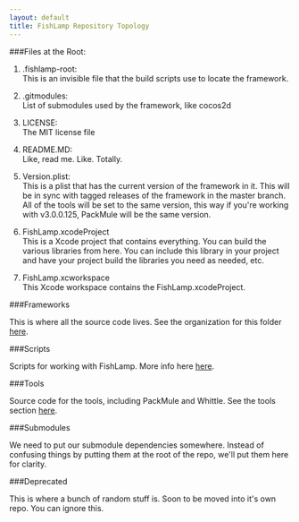 ```yaml
---
layout: default
title: FishLamp Repository Topology
---
```


###Files at the Root:

1. .fishlamp-root:   
This is an invisible file that the build scripts use to locate the framework.

2. .gitmodules:   
List of submodules used by the framework, like cocos2d

3. LICENSE:   
The MIT license file

4. README.MD:   
Like, read me. Like. Totally.

5. Version.plist:   
This is a plist that has the current version of the framework in it. This will be in sync with tagged releases of the framework in the master branch. All of the tools will be set to the same version, this way if you're working with v3.0.0.125, PackMule will be the same version.

6. FishLamp.xcodeProject  
This is a Xcode project that contains everything. You can build the various libraries from here. You can include this library in your project and have your project build the libraries you need as needed, etc.

7. FishLamp.xcworkspace  
This Xcode workspace contains the FishLamp.xcodeProject.

###Frameworks

This is where all the source code lives. See the organization for this folder [here](/files.html).

###Scripts

Scripts for working with FishLamp. More info here [here](/scripts.html).

###Tools

Source code for the tools, including PackMule and Whittle. See the tools section [here](/tools.html).

###Submodules

We need to put our submodule dependencies somewhere. Instead of confusing things by putting them at the root of the repo, we'll put them here for clarity.

###Deprecated

This is where a bunch of random stuff is. Soon to be moved into it's own repo. You can ignore this.